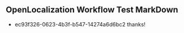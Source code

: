## OpenLocalization Workflow Test MarkDown
* ec93f326-0623-4b3f-b547-14274a6d6bc2 
thanks!<!--HONumber=Mar16_HO3-->
